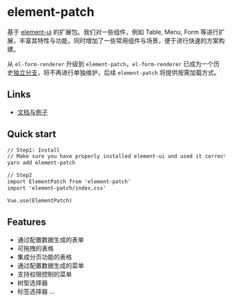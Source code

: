 # element-patch

基于 [element-ui](https://github.com/ElemeFE/element) 的扩展包。我们对一些组件，例如 Table, Menu, Form 等进行扩展，丰富其特性与功能，同时增加了一些常用组件与场景，便于进行快速的方案构建。

从 `el-form-renderer` 升级到 `element-patch`，`el-form-renderer` 已成为一个历史[独立分支](https://github.com/leezng/element-patch/tree/el-form-renderer)，将不再进行单独维护，后续 `element-patch` 将提供按需加载方式。

## Links

- [文档与例子](https://leezng.github.io/element-patch/)

## Quick start

```html
// Step1: Install
// Make sure you have properly installed element-ui and used it correctly.
yarn add element-patch

// Step2
import ElementPatch from 'element-patch'
import 'element-patch/index.css'

Vue.use(ElementPatch)
```

## Features

- 通过配置数据生成的表单
- 可拖拽的表格
- 集成分页功能的表格
- 通过配置数据生成的菜单
- 支持权限控制的菜单
- 树型选择器
- 标签选择器
...

